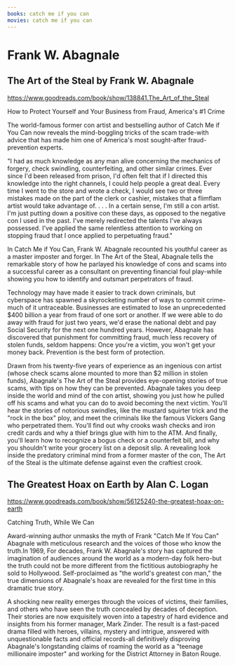```yaml
---
books: catch me if you can
movies: catch me if you can
---
```


# Frank W. Abagnale

## The Art of the Steal by Frank W. Abagnale

<https://www.goodreads.com/book/show/138841.The_Art_of_the_Steal>

How to Protect Yourself and Your Business from Fraud, America's #1 Crime

The world-famous former con artist and bestselling author of Catch Me if You Can now reveals the mind-boggling tricks of the scam trade-with advice that has made him one of America's most sought-after fraud-prevention experts.

"I had as much knowledge as any man alive concerning the mechanics of forgery, check swindling, counterfeiting, and other similar crimes. Ever since I'd been released from prison, I'd often felt that if I directed this knowledge into the right channels, I could help people a great deal. Every time I went to the store and wrote a check, I would see two or three mistakes made on the part of the clerk or cashier, mistakes that a flimflam artist would take advantage of. . . . In a certain sense, I'm still a con artist. I'm just putting down a positive con these days, as opposed to the negative con I used in the past. I've merely redirected the talents I've always possessed. I've applied the same relentless attention to working on stopping fraud that I once applied to perpetuating fraud."

In Catch Me if You Can, Frank W. Abagnale recounted his youthful career as a master imposter and forger. In The Art of the Steal, Abagnale tells the remarkable story of how he parlayed his knowledge of cons and scams into a successful career as a consultant on preventing financial foul play-while showing you how to identify and outsmart perpetrators of fraud.

Technology may have made it easier to track down criminals, but cyberspace has spawned a skyrocketing number of ways to commit crime-much of it untraceable. Businesses are estimated to lose an unprecedented $400 billion a year from fraud of one sort or another. If we were able to do away with fraud for just two years, we'd erase the national debt and pay Social Security for the next one hundred years. However, Abagnale has discovered that punishment for committing fraud, much less recovery of stolen funds, seldom happens: Once you're a victim, you won't get your money back. Prevention is the best form of protection.

Drawn from his twenty-five years of experience as an ingenious con artist (whose check scams alone mounted to more than $2 million in stolen funds), Abagnale's The Art of the Steal provides eye-opening stories of true scams, with tips on how they can be prevented. Abagnale takes you deep inside the world and mind of the con artist, showing you just how he pulled off his scams and what you can do to avoid becoming the next victim. You'll hear the stories of notorious swindles, like the mustard squirter trick and the "rock in the box" ploy, and meet the criminals like the famous Vickers Gang who perpetrated them. You'll find out why crooks wash checks and iron credit cards and why a thief brings glue with him to the ATM. And finally, you'll learn how to recognize a bogus check or a counterfeit bill, and why you shouldn't write your grocery list on a deposit slip.
A revealing look inside the predatory criminal mind from a former master of the con, The Art of the Steal is the ultimate defense against even the craftiest crook.

## The Greatest Hoax on Earth by Alan C. Logan

<https://www.goodreads.com/book/show/56125240-the-greatest-hoax-on-earth>

Catching Truth, While We Can

Award-winning author unmasks the myth of Frank "Catch Me If You Can" Abagnale with meticulous research and the voices of those who know the truth.In 1969, For decades, Frank W. Abagnale's story has captured the imagination of audiences around the world as a modern-day folk hero-but the truth could not be more different from the fictitious autobiography he sold to Hollywood. Self-proclaimed as "the world's greatest con man," the true dimensions of Abagnale's hoax are revealed for the first time in this dramatic true story.

A shocking new reality emerges through the voices of victims, their families, and others who have seen the truth concealed by decades of deception. Their stories are now exquisitely woven into a tapestry of hard evidence and insights from his former manager, Mark Zinder. The result is a fast-paced drama filled with heroes, villains, mystery and intrigue, answered with unquestionable facts and official records-all definitively disproving Abagnale's longstanding claims of roaming the world as a "teenage millionaire imposter" and working for the District Attorney in Baton Rouge.
